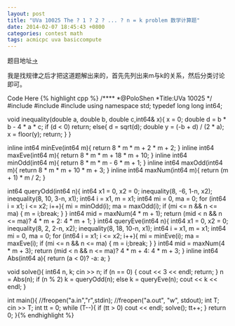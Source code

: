 ```yaml
---
layout: post
title: "UVa 10025 The ? 1 ? 2 ? ... ? n = k problem 数学计算题"
date: 2014-02-07 18:45:43 +0800
categories: contest math
tags: acmicpc uva basiccompute
---
```

题目地址<a title="UVa 10025" href="http://uva.onlinejudge.org/index.php?option=com_onlinejudge&Itemid=8&category=99&page=show_problem&problem=966" target="_blank">-></a>

我是找规律之后才把这道题解出来的，首先先列出来m与k的关系，然后分类讨论即可。

Code Here
{% highlight cpp %}
/****
	*@PoloShen
	*Title:UVa 10025
	*/
#include <iostream>
#include <cstdio>
#include <cmath>
using namespace std;
typedef long long int64;

void inequality(double a, double b, double c,int64& x){
    x = 0;
    double d = b * b - 4 * a * c;
    if (d < 0) return;
    else{
        d = sqrt(d);
        double y = (-b + d) / (2 * a);
        x = floor(y);
        return;
    }
}

inline int64 minEve(int64 m){ return 8 * m * m + 2 * m + 2; }
inline int64 maxEve(int64 m){ return 8 * m * m + 18 * m + 10; }
inline int64 minOdd(int64 m){ return 8 * m * m - 6 * m + 1; }
inline int64 maxOdd(int64 m){ return 8 * m * m + 10 * m + 3; }
inline int64 maxNum(int64 m){ return (m + 1) * m / 2; }

int64 queryOdd(int64 n){
    int64 x1 = 0, x2 = 0;
    inequality(8, -6, 1-n, x2);
    inequality(8, 10, 3-n, x1);
    int64 i = x1, m = x1;
    int64 mi = 0, ma = 0;
    for (int64 i = x1; i <= x2; i++){
        mi = minOdd(i); ma = maxOdd(i);
        if (mi <= n && n <= ma) { m = i;break; }
    }
    int64 mid = maxNum(4 * m + 1);
    return (mid < n && n <= ma)? 4 * m + 2: 4 * m + 1;
}
int64 queryEve(int64 n){
    int64 x1 = 0, x2 = 0;
    inequality(8, 2, 2-n, x2);
    inequality(8, 18, 10-n, x1);
    int64 i = x1, m = x1;
    int64 mi = 0, ma = 0;
    for (int64 i = x1; i <= x2; i++){
        mi = minEve(i); ma = maxEve(i);
        if (mi <= n && n <= ma) { m = i;break; }
    }
    int64 mid = maxNum(4 * m + 3);
    return (mid < n && n <= ma)? 4 * m + 4: 4 * m + 3;
}
inline int64 Abs(int64 a){ return (a < 0)? -a: a; }

void solve(){
    int64 n, k; cin >> n;
    if (n == 0) { cout << 3 << endl; return; }
    n = Abs(n);
    if (n % 2) k = queryOdd(n);
    else k = queryEve(n);
    cout << k << endl;
}

int main(){
    //freopen("a.in","r",stdin);
    //freopen("a.out", "w", stdout);
    int T; cin >> T;
    int tt = 0;
    while (T--){
        if (tt > 0) cout << endl;
        solve(); tt++;
    }
    return 0;
}{% endhighlight %}
